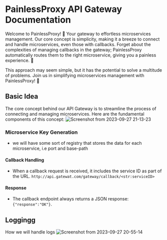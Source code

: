 # PainlessProxy API Gateway Documentation

Welcome to PainlessProxy! 🚀 Your gateway to effortless microservices management. Our core concept is simplicity, making it a breeze to connect and handle microservices, even those with callbacks. Forget about the complexities of managing callbacks in the gateway; PainlessProxy automatically routes them to the right microservice, giving you a painless experience. 🎯

This approach may seem simple, but it has the potential to solve a multitude of problems.  Join us in simplifying microservices management with PainlessProxy! 🌟


## Basic Idea

The core concept behind our API Gateway is to streamline the process of connecting and managing microservices. Here are the fundamental components of this concept:
![Screenshot from 2023-09-27 21-13-23](https://github.com/Morgan-Gicheha/PainlessProxy/assets/51116440/36eaed58-1b18-4b08-9c6e-3c65b86e7034)


### Microservice Key Generation

- we will have some sort of registry that stores the data for each microservice, i.e port and base-path

#### Callback Handling

- When a callback request is received, it includes the service ID as part of the URL.
    `http://api.gatewat.com/gateway/callback/<str:serviceID>`

#### Response

- The callback endpoint always returns a JSON response: `{"response":"OK"}`.

## Loggingg
How we will handle logs
![Screenshot from 2023-09-27 20-55-14](https://github.com/Morgan-Gicheha/PainlessProxy/assets/51116440/09d672e7-f42e-4012-beac-ea89e28dcfdd)
